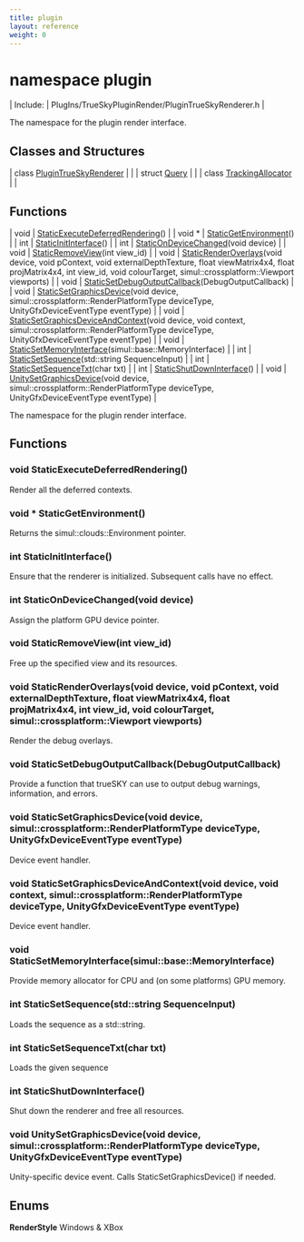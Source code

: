 ```yaml
---
title: plugin
layout: reference
weight: 0
---
```

namespace plugin
===

| Include: | PlugIns/TrueSkyPluginRender/PluginTrueSkyRenderer.h |

The namespace for the plugin render interface.
  


Classes and Structures
---

| class [PluginTrueSkyRenderer](plugin/PluginTrueSkyRenderer) |  |
| struct [Query](plugin/Query) |  |
| class [TrackingAllocator](plugin/TrackingAllocator) |  |

Functions
---

| void | [StaticExecuteDeferredRendering](#StaticExecuteDeferredRendering)() |
| void * | [StaticGetEnvironment](#StaticGetEnvironment)() |
| int | [StaticInitInterface](#StaticInitInterface)() |
| int | [StaticOnDeviceChanged](#StaticOnDeviceChanged)(void device) |
| void | [StaticRemoveView](#StaticRemoveView)(int view_id) |
| void | [StaticRenderOverlays](#StaticRenderOverlays)(void device, void pContext, void externalDepthTexture, float viewMatrix4x4, float projMatrix4x4, int view_id, void colourTarget, simul::crossplatform::Viewport viewports) |
| void | [StaticSetDebugOutputCallback](#StaticSetDebugOutputCallback)(DebugOutputCallback) |
| void | [StaticSetGraphicsDevice](#StaticSetGraphicsDevice)(void device, simul::crossplatform::RenderPlatformType deviceType, UnityGfxDeviceEventType eventType) |
| void | [StaticSetGraphicsDeviceAndContext](#StaticSetGraphicsDeviceAndContext)(void device, void context, simul::crossplatform::RenderPlatformType deviceType, UnityGfxDeviceEventType eventType) |
| void | [StaticSetMemoryInterface](#StaticSetMemoryInterface)(simul::base::MemoryInterface) |
| int | [StaticSetSequence](#StaticSetSequence)(std::string SequenceInput) |
| int | [StaticSetSequenceTxt](#StaticSetSequenceTxt)(char txt) |
| int | [StaticShutDownInterface](#StaticShutDownInterface)() |
| void | [UnitySetGraphicsDevice](#UnitySetGraphicsDevice)(void device, simul::crossplatform::RenderPlatformType deviceType, UnityGfxDeviceEventType eventType) |

The namespace for the plugin render interface.
  


Functions
---

### <a name="StaticExecuteDeferredRendering"/>void StaticExecuteDeferredRendering()
Render all the deferred contexts.

### <a name="StaticGetEnvironment"/>void * StaticGetEnvironment()
Returns the simul::clouds::Environment pointer.

### <a name="StaticInitInterface"/>int StaticInitInterface()
Ensure that the renderer is initialized. Subsequent calls have no effect.

### <a name="StaticOnDeviceChanged"/>int StaticOnDeviceChanged(void device)
Assign the platform GPU device pointer.

### <a name="StaticRemoveView"/>void StaticRemoveView(int view_id)
Free up the specified view and its resources.

### <a name="StaticRenderOverlays"/>void StaticRenderOverlays(void device, void pContext, void externalDepthTexture, float viewMatrix4x4, float projMatrix4x4, int view_id, void colourTarget, simul::crossplatform::Viewport viewports)
Render the debug overlays.

### <a name="StaticSetDebugOutputCallback"/>void StaticSetDebugOutputCallback(DebugOutputCallback)
Provide a function that trueSKY can use to output debug warnings, information, and errors.

### <a name="StaticSetGraphicsDevice"/>void StaticSetGraphicsDevice(void device, simul::crossplatform::RenderPlatformType deviceType, UnityGfxDeviceEventType eventType)
Device event handler.

### <a name="StaticSetGraphicsDeviceAndContext"/>void StaticSetGraphicsDeviceAndContext(void device, void context, simul::crossplatform::RenderPlatformType deviceType, UnityGfxDeviceEventType eventType)
Device event handler.

### <a name="StaticSetMemoryInterface"/>void StaticSetMemoryInterface(simul::base::MemoryInterface)
Provide memory allocator for CPU and (on some platforms) GPU memory.

### <a name="StaticSetSequence"/>int StaticSetSequence(std::string SequenceInput)
Loads the sequence as a std::string.

### <a name="StaticSetSequenceTxt"/>int StaticSetSequenceTxt(char txt)
Loads the given sequence

### <a name="StaticShutDownInterface"/>int StaticShutDownInterface()
Shut down the renderer and free all resources.

### <a name="UnitySetGraphicsDevice"/>void UnitySetGraphicsDevice(void device, simul::crossplatform::RenderPlatformType deviceType, UnityGfxDeviceEventType eventType)
Unity-specific device event. Calls StaticSetGraphicsDevice() if needed.

Enums
---

**RenderStyle**  Windows & XBox
